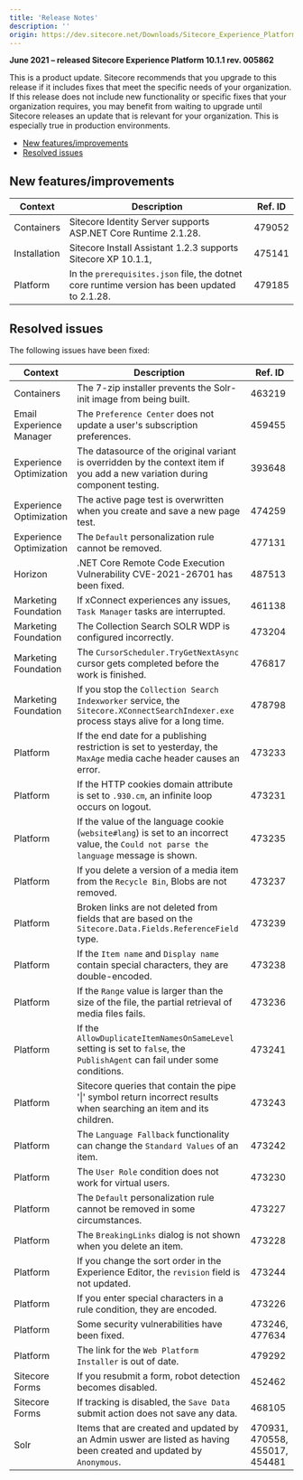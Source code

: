 ```yaml
---
title: 'Release Notes'
description: ''
origin: https://dev.sitecore.net/Downloads/Sitecore_Experience_Platform/101/Sitecore_Experience_Platform_101_Update1/Release_Notes
---
```


**June 2021 – released Sitecore Experience Platform 10.1.1 rev. 005862**

This is a product update. Sitecore recommends that you upgrade to this release if it includes fixes that meet the specific needs of your organization. If this release does not include new functionality or specific fixes that your organization requires, you may benefit from waiting to upgrade until Sitecore releases an update that is relevant for your organization. This is especially true in production environments.

- [New features/improvements](#new-featuresimprovements)
- [Resolved issues](#resolved-issues)

## New features/improvements

| Context      | Description                                                                                     | Ref. ID |
| ------------ | ----------------------------------------------------------------------------------------------- | ------- |
| Containers   | Sitecore Identity Server supports ASP.NET Core Runtime 2.1.28.                                  | 479052  |
| Installation | Sitecore Install Assistant 1.2.3 supports Sitecore XP 10.1.1,                                   | 475141  |
| Platform     | In the `prerequisites.json` file, the dotnet core runtime version has been u​pdated to 2.1.28​. | 479185  |

## Resolved issues

The following issues have been fixed:

| Context                  | Description                                                                                                                              | Ref. ID                        |
| ------------------------ | ---------------------------------------------------------------------------------------------------------------------------------------- | ------------------------------ |
| Containers               | ​The 7-zip installer prevents the Solr-init image from being built.                                                                      | 463219                         |
| Email Experience Manager | The `Preference Center` does not update a user's subscription preferences.                                                               | 459455                         |
| Experience Optimization  | ​The datasource of the original variant is overridden by the context item if you add a new variation during component testing.           | 393648                         |
| Experience Optimization  | ​The active page test is overwritten when you create and save a new page test​.                                                          | 474259                         |
| Experience Optimization  | ​The `Default` personalization rule cannot be removed.​                                                                                  | 477131                         |
| Horizon                  | ​.NET Core Remote Code Execution Vulnerability CVE-2021-26701 has been fixed.                                                            | 487513                         |
| Marketing Foundation     | ​If xConnect experiences any issues, `Task Manager` tasks are interrupted.                                                               | 461138                         |
| Marketing Foundation     | ​The Collection Search SOLR WDP is configured incorrectly.                                                                               | 473204                         |
| Marketing Foundation     | ​The `CursorScheduler.TryGetNextAsync` cursor gets completed before the work is finished​.                                               | 476817                         |
| Marketing Foundation     | ​If you stop the `Collection ​Search Indexworker` service, the `Sitecore.XConnectSearchIndexer.exe` process stays alive for a long time. | 478798                         |
| Platform                 | If the end date for a publishing restriction is set​ to yesterday, the `MaxAge` media cache header causes an error.                      | 473233                         |
| Platform                 | If the HTTP cookies domain attribute is set to `.930.cm`, an infinite loop occurs on logout.                                             | 473231                         |
| Platform                 | If the value of the language cookie (`website#lang`) is set to an incorrect value, the `Could not parse the language` message is shown.  | 473235                         |
| Platform                 | If you delete a version of a media item from the `Recycle Bin​`, ​Blobs are not removed​.                                                | 473237                         |
| Platform                 | ​Broken links are not deleted from fields that are based on the `Sitecore.Data.Fields.ReferenceField` type​.                             | 473239                         |
| Platform                 | ​If the `Item name` and `Display name` contain special characters, they are double-encoded.                                              | 473238                         |
| Platform                 | ​If the `Range` value is larger than the size of the file, the partial retrieval of media files fails.                                   | 473236                         |
| Platform                 | If the `AllowDuplicateItemNamesOnSameLevel` setting is set to `false​`, the ​`PublishAgent` can fail under some conditions.              | 473241                         |
| Platform                 | ​Sitecore queries that contain the pipe '\|' symbol return incorrect results when searching an item and its children.                    | 473243                         |
| Platform                 | ​The `Language Fallback` functionality can change the `Standard Values` of an item.                                                      | 473242                         |
| Platform                 | ​The `User Role` condition does not work for virtual users​.                                                                             | 473230                         |
| Platform                 | ​The `Default` personalization rule cannot be removed in some circumstances​.                                                            | 473227                         |
| Platform                 | ​The `BreakingLinks` dialog is not shown when you delete an item.                                                                        | 473228                         |
| Platform                 | If you change the sort order in the Experience Editor, ​the `revision` field is not updated​.                                            | 473244                         |
| Platform                 | ​If you enter special characters in a rule condition, they are encoded.​                                                                 | 473226                         |
| Platform                 | Some security vulnerabilities have been fixed.                                                                                           | 473246, 477634                 |
| Platform                 | ​The link for the `Web Platform Installer` is out of date.​                                                                              | 479292                         |
| Sitecore Forms           | ​If you resubmit a form, robot detection becomes disabled.                                                                               | 452462                         |
| Sitecore Forms           | If tracking is disabled, the `Save Data` submit action does not save any data.                                                           | 468105                         |
| Solr                     | Items that are created and updated by an Admin​ uswer are listed as having been created and updated by `Anonymous`.​​​​                  | 470931, 470558, 455017, 454481 |

